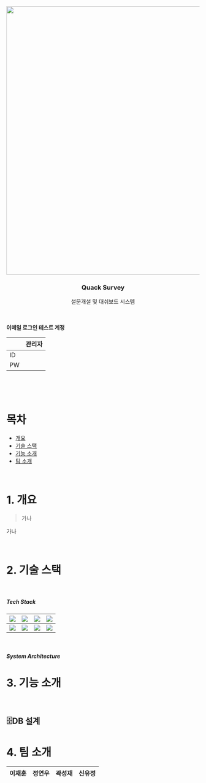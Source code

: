 <div align="center">
  <img width=700 src="https://github.com/Quack-Survey/Front/assets/52587871/04188969-cc1e-4d26-a4bd-8a36dd63db54"/>
   <h3>Quack Survey</h3> 
  <span>설문개설 및 대쉬보드 시스템</span>
</div>


 <br/>

  <br/>

  **이메일 로그인 테스트 계정**

  |     | 관리자        |
  | --- | ------------- | 
  | ID  |  |  |
  | PW  |  |  |

  <br/>
  <br/>

<br/>

# 목차
- [개요](#1-개요)
- [기술 스택](#2-기술-스택)
- [기능 소개](#3-기능-소개)
- [팀 소개](#4-팀-소개)

<br/>

# 1. 개요
> 가나

가나

<br/>

# 2. 기술 스택
<br/>

<h5>Tech Stack</h5>
<div align="middle">
  
|<img src="https://img.shields.io/badge/Next.js-000000?style=flat-square&logo=Next.js&logoColor=white"/>|<img src="https://img.shields.io/badge/TypeScript-3178C6?style=for-the-badge&logo=typescript&logoColor=white"/>|<img src="https://img.shields.io/badge/react-hook-form"/>|<img src="https://img.shields.io/badge/ReactQuery-FF4154?style=for-the-badge&logo=reactquery&logoColor=white"/>|
|:-:|:-:|:-:|:-:|
|<img src="https://img.shields.io/badge/redux-toolkit"/>|<img src="https://img.shields.io/badge/Tailwind CSS-06B6D4?style=flat-square&logo=Tailwind CSS&logoColor=white"/>|<img src="https://img.shields.io/badge/Vercel-000000?style=flat-square&logo=Vercel&logoColor=white"/>|<img src="https://img.shields.io/badge/Firebase-FFCA28?style=flat-square&logo=firebase&logoColor=black"/>|
</div>
<br/>


<h5>System Architecture</h5>

# 3. 기능 소개
<br/>




## 🗄️DB 설계


# 4. 팀 소개
<div align="center">

|이재훈|정연우|곽성재|신유정|
|:-:|:-:|:-:|:-:|



